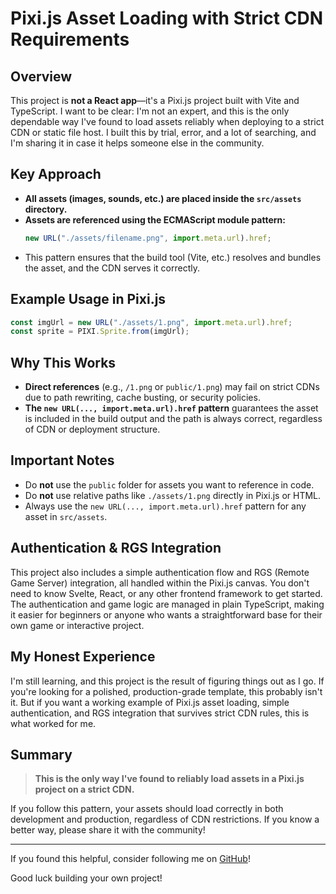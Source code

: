 # Pixi.js Asset Loading with Strict CDN Requirements

## Overview

This project is **not a React app**—it's a Pixi.js project built with Vite and TypeScript. I want to be clear: I'm not an expert, and this is the only dependable way I've found to load assets reliably when deploying to a strict CDN or static file host. I built this by trial, error, and a lot of searching, and I'm sharing it in case it helps someone else in the community.

## Key Approach

- **All assets (images, sounds, etc.) are placed inside the `src/assets` directory.**
- **Assets are referenced using the ECMAScript module pattern:**
  ```js
  new URL("./assets/filename.png", import.meta.url).href;
  ```
- This pattern ensures that the build tool (Vite, etc.) resolves and bundles the asset, and the CDN serves it correctly.

## Example Usage in Pixi.js

```js
const imgUrl = new URL("./assets/1.png", import.meta.url).href;
const sprite = PIXI.Sprite.from(imgUrl);
```

## Why This Works

- **Direct references** (e.g., `/1.png` or `public/1.png`) may fail on strict CDNs due to path rewriting, cache busting, or security policies.
- **The `new URL(..., import.meta.url).href` pattern** guarantees the asset is included in the build output and the path is always correct, regardless of CDN or deployment structure.

## Important Notes

- Do **not** use the `public` folder for assets you want to reference in code.
- Do **not** use relative paths like `./assets/1.png` directly in Pixi.js or HTML.
- Always use the `new URL(..., import.meta.url).href` pattern for any asset in `src/assets`.

## Authentication & RGS Integration

This project also includes a simple authentication flow and RGS (Remote Game Server) integration, all handled within the Pixi.js canvas. You don't need to know Svelte, React, or any other frontend framework to get started. The authentication and game logic are managed in plain TypeScript, making it easier for beginners or anyone who wants a straightforward base for their own game or interactive project.

## My Honest Experience

I'm still learning, and this project is the result of figuring things out as I go. If you're looking for a polished, production-grade template, this probably isn't it. But if you want a working example of Pixi.js asset loading, simple authentication, and RGS integration that survives strict CDN rules, this is what worked for me.

## Summary

> **This is the only way I've found to reliably load assets in a Pixi.js project on a strict CDN.**

If you follow this pattern, your assets should load correctly in both development and production, regardless of CDN restrictions. If you know a better way, please share it with the community!

---

If you found this helpful, consider following me on [GitHub](https://github.com/Bengi-Bankz)!

Good luck building your own project!
